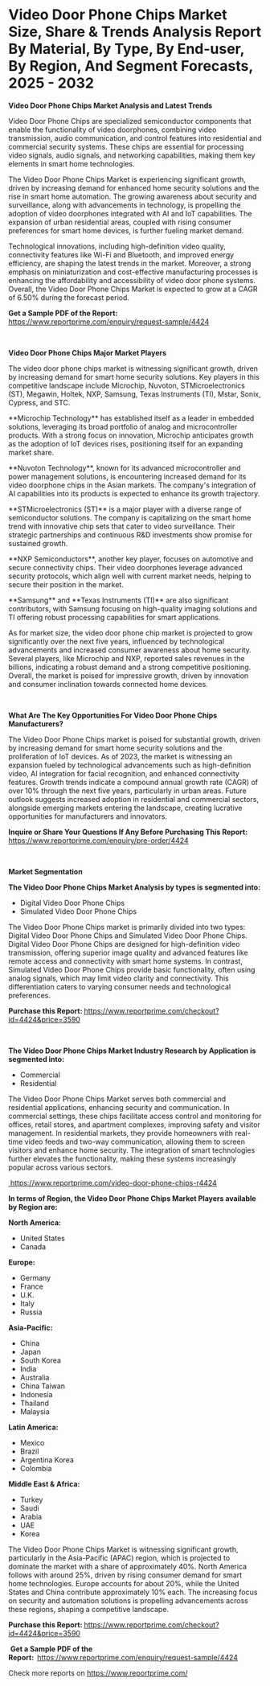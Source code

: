 <p><h1>Video Door Phone Chips Market Size, Share & Trends Analysis Report By Material, By Type, By End-user, By Region, And Segment Forecasts, 2025 - 2032</h1></p><p><strong>Video Door Phone Chips Market Analysis and Latest Trends</strong></p>
<p><p>Video Door Phone Chips are specialized semiconductor components that enable the functionality of video doorphones, combining video transmission, audio communication, and control features into residential and commercial security systems. These chips are essential for processing video signals, audio signals, and networking capabilities, making them key elements in smart home technologies.</p><p>The Video Door Phone Chips Market is experiencing significant growth, driven by increasing demand for enhanced home security solutions and the rise in smart home automation. The growing awareness about security and surveillance, along with advancements in technology, is propelling the adoption of video doorphones integrated with AI and IoT capabilities. The expansion of urban residential areas, coupled with rising consumer preferences for smart home devices, is further fueling market demand.</p><p>Technological innovations, including high-definition video quality, connectivity features like Wi-Fi and Bluetooth, and improved energy efficiency, are shaping the latest trends in the market. Moreover, a strong emphasis on miniaturization and cost-effective manufacturing processes is enhancing the affordability and accessibility of video door phone systems. Overall, the Video Door Phone Chips Market is expected to grow at a CAGR of 6.50% during the forecast period.</p></p>
<p><strong>Get a Sample PDF of the Report:&nbsp;</strong> <a href="https://www.reportprime.com/enquiry/request-sample/4424?utm_campaign=3198&utm_medium=2&utm_source=Github&utm_content=ia&utm_term=19032025&utm_id=video-door-phone-chips">https://www.reportprime.com/enquiry/request-sample/4424</a></p>
<p>&nbsp;</p>
<p><strong>Video Door Phone Chips Major Market Players</strong></p>
<p><p>The video door phone chips market is witnessing significant growth, driven by increasing demand for smart home security solutions. Key players in this competitive landscape include Microchip, Nuvoton, STMicroelectronics (ST), Megawin, Holtek, NXP, Samsung, Texas Instruments (TI), Mstar, Sonix, Cypress, and STC. </p><p>**Microchip Technology** has established itself as a leader in embedded solutions, leveraging its broad portfolio of analog and microcontroller products. With a strong focus on innovation, Microchip anticipates growth as the adoption of IoT devices rises, positioning itself for an expanding market share.</p><p>**Nuvoton Technology**, known for its advanced microcontroller and power management solutions, is encountering increased demand for its video doorphone chips in the Asian markets. The company's integration of AI capabilities into its products is expected to enhance its growth trajectory.</p><p>**STMicroelectronics (ST)** is a major player with a diverse range of semiconductor solutions. The company is capitalizing on the smart home trend with innovative chip sets that cater to video surveillance. Their strategic partnerships and continuous R&D investments show promise for sustained growth.</p><p>**NXP Semiconductors**, another key player, focuses on automotive and secure connectivity chips. Their video doorphones leverage advanced security protocols, which align well with current market needs, helping to secure their position in the market.</p><p>**Samsung** and **Texas Instruments (TI)** are also significant contributors, with Samsung focusing on high-quality imaging solutions and TI offering robust processing capabilities for smart applications.</p><p>As for market size, the video door phone chip market is projected to grow significantly over the next five years, influenced by technological advancements and increased consumer awareness about home security. Several players, like Microchip and NXP, reported sales revenues in the billions, indicating a robust demand and a strong competitive positioning. Overall, the market is poised for impressive growth, driven by innovation and consumer inclination towards connected home devices.</p></p>
<p>&nbsp;</p>
<p><strong>What Are The Key Opportunities For Video Door Phone Chips Manufacturers?</strong></p>
<p><p>The Video Door Phone Chips market is poised for substantial growth, driven by increasing demand for smart home security solutions and the proliferation of IoT devices. As of 2023, the market is witnessing an expansion fueled by technological advancements such as high-definition video, AI integration for facial recognition, and enhanced connectivity features. Growth trends indicate a compound annual growth rate (CAGR) of over 10% through the next five years, particularly in urban areas. Future outlook suggests increased adoption in residential and commercial sectors, alongside emerging markets entering the landscape, creating lucrative opportunities for manufacturers and innovators.</p></p>
<p><strong>Inquire or Share Your Questions If Any Before Purchasing This Report:</strong> <a href="https://www.reportprime.com/enquiry/pre-order/4424?utm_campaign=3198&utm_medium=2&utm_source=Github&utm_content=ia&utm_term=19032025&utm_id=video-door-phone-chips">https://www.reportprime.com/enquiry/pre-order/4424</a></p>
<p>&nbsp;</p>
<p><strong>Market Segmentation</strong></p>
<p><strong>The Video Door Phone Chips Market Analysis by types is segmented into:</strong></p>
<p><ul><li>Digital Video Door Phone Chips</li><li>Simulated Video Door Phone Chips</li></ul></p>
<p><p>The Video Door Phone Chips market is primarily divided into two types: Digital Video Door Phone Chips and Simulated Video Door Phone Chips. Digital Video Door Phone Chips are designed for high-definition video transmission, offering superior image quality and advanced features like remote access and connectivity with smart home systems. In contrast, Simulated Video Door Phone Chips provide basic functionality, often using analog signals, which may limit video clarity and connectivity. This differentiation caters to varying consumer needs and technological preferences.</p></p>
<p><strong>Purchase this Report:&nbsp;</strong><a href="https://www.reportprime.com/checkout?id=4424&price=3590&utm_campaign=3198&utm_medium=2&utm_source=Github&utm_content=ia&utm_term=19032025&utm_id=video-door-phone-chips">https://www.reportprime.com/checkout?id=4424&price=3590</a></p>
<p>&nbsp;</p>
<p><strong>The Video Door Phone Chips Market Industry Research by Application is segmented into:</strong></p>
<p><ul><li>Commercial</li><li>Residential</li></ul></p>
<p><p>The Video Door Phone Chips Market serves both commercial and residential applications, enhancing security and communication. In commercial settings, these chips facilitate access control and monitoring for offices, retail stores, and apartment complexes, improving safety and visitor management. In residential markets, they provide homeowners with real-time video feeds and two-way communication, allowing them to screen visitors and enhance home security. The integration of smart technologies further elevates the functionality, making these systems increasingly popular across various sectors.</p></p>
<p><a href="https://www.reportprime.com/video-door-phone-chips-r4424?utm_campaign=3198&utm_medium=2&utm_source=Github&utm_content=ia&utm_term=19032025&utm_id=video-door-phone-chips">&nbsp;https://www.reportprime.com/video-door-phone-chips-r4424</a></p>
<p><strong>In terms of Region, the Video Door Phone Chips Market Players available by Region are:</strong></p>
<p>
    <p> <strong> North America: </strong>
        <ul>
            <li>United States</li>
            <li>Canada</li>
        </ul>
        </p> 
    <p> <strong> Europe: </strong>
        <ul>
            <li>Germany</li>
            <li>France</li>
            <li>U.K.</li>
            <li>Italy</li>
            <li>Russia</li>
        </ul>
        </p> 
    <p> <strong> Asia-Pacific: </strong>
        <ul>
            <li>China</li>
            <li>Japan</li>
            <li>South Korea</li>
            <li>India</li>
            <li>Australia</li>
            <li>China Taiwan</li>
            <li>Indonesia</li>
            <li>Thailand</li>
            <li>Malaysia</li>
        </ul>
        </p> 
    <p> <strong> Latin America: </strong>
        <ul>
            <li>Mexico</li>
            <li>Brazil</li>
            <li>Argentina Korea</li>
            <li>Colombia</li>
        </ul>
        </p> 
    <p> <strong> Middle East & Africa: </strong>
        <ul>
            <li>Turkey</li>
            <li>Saudi</li>
            <li>Arabia</li>
            <li>UAE</li>
            <li>Korea</li>
        </ul>
    </p>
    </p>
<p><p>The Video Door Phone Chips Market is witnessing significant growth, particularly in the Asia-Pacific (APAC) region, which is projected to dominate the market with a share of approximately 40%. North America follows with around 25%, driven by rising consumer demand for smart home technologies. Europe accounts for about 20%, while the United States and China contribute approximately 10% each. The increasing focus on security and automation solutions is propelling advancements across these regions, shaping a competitive landscape.</p></p>
<p><strong>Purchase this Report: </strong><a href="https://www.reportprime.com/checkout?id=4424&price=3590&utm_campaign=3198&utm_medium=2&utm_source=Github&utm_content=ia&utm_term=19032025&utm_id=video-door-phone-chips">https://www.reportprime.com/checkout?id=4424&price=3590</a></p>
<p>&nbsp;<strong>Get a Sample PDF of the Report:&nbsp;&nbsp;</strong><a href="https://www.reportprime.com/enquiry/request-sample/4424?utm_campaign=3198&utm_medium=2&utm_source=Github&utm_content=ia&utm_term=19032025&utm_id=video-door-phone-chips">https://www.reportprime.com/enquiry/request-sample/4424</a></p>
<p><strong></strong></p>
<p>Check more reports on <a href="https://www.reportprime.com/?utm_campaign=3198&utm_medium=2&utm_source=Github&utm_content=ia&utm_term=19032025&utm_id=video-door-phone-chips">https://www.reportprime.com/</a></p>
